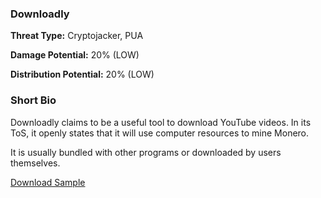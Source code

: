 ### **Downloadly**

**Threat Type:** Cryptojacker, PUA




**Damage Potential:** 20% (LOW)

**Distribution Potential:** 20% (LOW)


### **Short Bio**
Downloadly claims to be a useful tool to download YouTube videos. In its ToS, it openly states that it will use computer resources to mine Monero.

It is usually bundled with other programs or downloaded by users themselves.


[Download Sample](https://mega.nz/file/Ea8C1ShZ#PpCGwb3P4p5b2CnaMVSFZJa_Ayci-SVmCbhkY-LfbQE)



